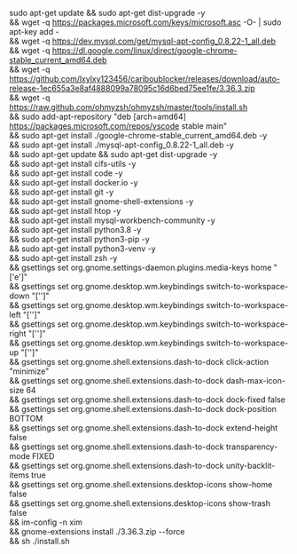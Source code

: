 sudo apt-get update && sudo apt-get dist-upgrade -y \
&& wget -q https://packages.microsoft.com/keys/microsoft.asc -O- | sudo apt-key add - \
&& wget -q https://dev.mysql.com/get/mysql-apt-config_0.8.22-1_all.deb \
&& wget -q https://dl.google.com/linux/direct/google-chrome-stable_current_amd64.deb \
&& wget -q https://github.com/lxylxy123456/cariboublocker/releases/download/auto-release-1ec655a3e8af4888099a78095c16d6bed75ee1fe/3.36.3.zip \
&& wget -q https://raw.github.com/ohmyzsh/ohmyzsh/master/tools/install.sh \
&& sudo add-apt-repository "deb [arch=amd64] https://packages.microsoft.com/repos/vscode stable main" \
&& sudo apt-get install ./google-chrome-stable_current_amd64.deb -y \
&& sudo apt-get install ./mysql-apt-config_0.8.22-1_all.deb -y \
&& sudo apt-get update && sudo apt-get dist-upgrade -y \
&& sudo apt-get install cifs-utils -y \
&& sudo apt-get install code -y \
&& sudo apt-get install docker.io -y \
&& sudo apt-get install git -y \
&& sudo apt-get install gnome-shell-extensions -y \
&& sudo apt-get install htop -y \
&& sudo apt-get install mysql-workbench-community -y \
&& sudo apt-get install python3.8 -y \
&& sudo apt-get install python3-pip -y \
&& sudo apt-get install python3-venv -y \
&& sudo apt-get install zsh -y \
&& gsettings set org.gnome.settings-daemon.plugins.media-keys home "['<Super>e']" \
&& gsettings set org.gnome.desktop.wm.keybindings switch-to-workspace-down "['']" \
&& gsettings set org.gnome.desktop.wm.keybindings switch-to-workspace-left "['']" \
&& gsettings set org.gnome.desktop.wm.keybindings switch-to-workspace-right "['']" \
&& gsettings set org.gnome.desktop.wm.keybindings switch-to-workspace-up "['']" \
&& gsettings set org.gnome.shell.extensions.dash-to-dock click-action "minimize" \
&& gsettings set org.gnome.shell.extensions.dash-to-dock dash-max-icon-size 64 \
&& gsettings set org.gnome.shell.extensions.dash-to-dock dock-fixed false \
&& gsettings set org.gnome.shell.extensions.dash-to-dock dock-position BOTTOM \
&& gsettings set org.gnome.shell.extensions.dash-to-dock extend-height false \
&& gsettings set org.gnome.shell.extensions.dash-to-dock transparency-mode FIXED \
&& gsettings set org.gnome.shell.extensions.dash-to-dock unity-backlit-items true \
&& gsettings set org.gnome.shell.extensions.desktop-icons show-home false \
&& gsettings set org.gnome.shell.extensions.desktop-icons show-trash false \
&& im-config -n xim \
&& gnome-extensions install ./3.36.3.zip --force \
&& sh ./install.sh
